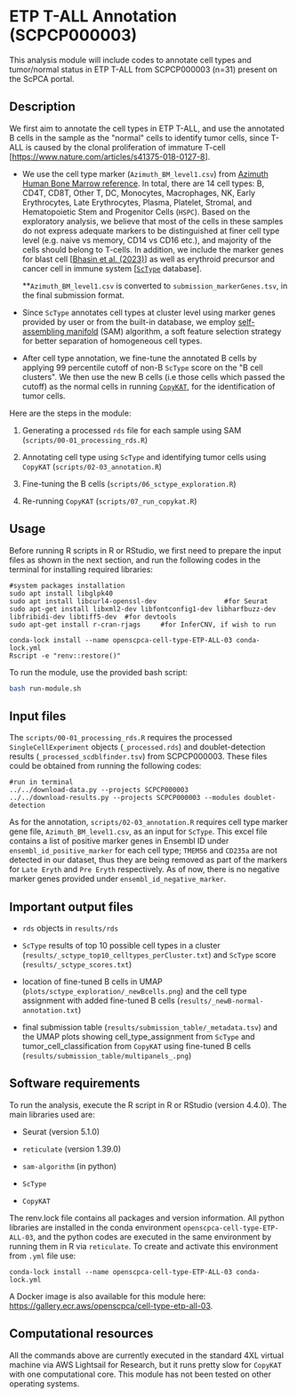 # ETP T-ALL Annotation (SCPCP000003)

This analysis module will include codes to annotate cell types and tumor/normal status in ETP T-ALL from SCPCP000003 (n=31) present on the ScPCA portal.

## Description

We first aim to annotate the cell types in ETP T-ALL, and use the annotated B cells in the sample as the "normal" cells to identify tumor cells, since T-ALL is caused by the clonal proliferation of immature T-cell [<https://www.nature.com/articles/s41375-018-0127-8>].

-   We use the cell type marker (`Azimuth_BM_level1.csv`) from [Azimuth Human Bone Marrow reference](https://azimuth.hubmapconsortium.org/references/#Human%20-%20Bone%20Marrow). In total, there are 14 cell types: B, CD4T, CD8T, Other T, DC, Monocytes, Macrophages, NK, Early Erythrocytes, Late Erythrocytes, Plasma, Platelet, Stromal, and Hematopoietic Stem and Progenitor Cells (`HSPC`). Based on the exploratory analysis, we believe that most of the cells in these samples do not express adequate markers to be distinguished at finer cell type level (e.g. naive vs memory, CD14 vs CD16 etc.), and majority of the cells should belong to T-cells. In addition, we include the marker genes for blast cell [[Bhasin et al. (2023)](https://www.nature.com/articles/s41598-023-39152-z)] as well as erythroid precursor and cancer cell in immune system [[`ScType`](https://sctype.app/database.php) database].

    \*\*`Azimuth_BM_level1.csv` is converted to `submission_markerGenes.tsv`, in the final submission format.

-   Since `ScType` annotates cell types at cluster level using marker genes provided by user or from the built-in database, we employ [self-assembling manifold](https://github.com/atarashansky/self-assembling-manifold/tree/master) (SAM) algorithm, a soft feature selection strategy for better separation of homogeneous cell types.

-   After cell type annotation, we fine-tune the annotated B cells by applying 99 percentile cutoff of non-B `ScType` score on the "B cell clusters". We then use the new B cells (i.e those cells which passed the cutoff) as the normal cells in running [`CopyKAT`](https://github.com/navinlabcode/copykat), for the identification of tumor cells.

Here are the steps in the module:

1.  Generating a processed `rds` file for each sample using SAM (`scripts/00-01_processing_rds.R`)

2.  Annotating cell type using `ScType` and identifying tumor cells using `CopyKAT` (`scripts/02-03_annotation.R`)

3.  Fine-tuning the B cells (`scripts/06_sctype_exploration.R`)

4.  Re-running `CopyKAT` (`scripts/07_run_copykat.R`)

## Usage

Before running R scripts in R or RStudio, we first need to prepare the input files as shown in the next section, and run the following codes in the terminal for installing required libraries:

```
#system packages installation
sudo apt install libglpk40
sudo apt install libcurl4-openssl-dev                 #for Seurat
sudo apt-get install libxml2-dev libfontconfig1-dev libharfbuzz-dev  libfribidi-dev libtiff5-dev  #for devtools
sudo apt-get install r-cran-rjags     #for InferCNV, if wish to run

conda-lock install --name openscpca-cell-type-ETP-ALL-03 conda-lock.yml
Rscript -e "renv::restore()"
```

To run the module, use the provided bash script:

```sh
bash run-module.sh
```

## Input files

The `scripts/00-01_processing_rds.R` requires the processed `SingleCellExperiment` objects (`_processed.rds`) and doublet-detection results (`_processed_scdblfinder.tsv`) from SCPCP000003. These files could be obtained from running the following codes:

```
#run in terminal
../../download-data.py --projects SCPCP000003
../../download-results.py --projects SCPCP000003 --modules doublet-detection
```

As for the annotation, `scripts/02-03_annotation.R` requires cell type marker gene file, `Azimuth_BM_level1.csv`, as an input for `ScType`. This excel file contains a list of positive marker genes in Ensembl ID under `ensembl_id_positive_marker` for each cell type; `TMEM56` and `CD235a` are not detected in our dataset, thus they are being removed as part of the markers for `Late Eryth` and `Pre Eryth` respectively. As of now, there is no negative marker genes provided under `ensembl_id_negative_marker`.

## Important output files

-   `rds` objects in `results/rds`

-   `ScType` results of top 10 possible cell types in a cluster (`results/_sctype_top10_celltypes_perCluster.txt`) and `ScType` score (`results/_sctype_scores.txt`)

-   location of fine-tuned B cells in UMAP (`plots/sctype_exploration/_newBcells.png`) and the cell type assignment with added fine-tuned B cells (`results/_newB-normal-annotation.txt`)

-   final submission table (`results/submission_table/_metadata.tsv`) and the UMAP plots showing cell_type_assignment from `ScType` and tumor_cell_classification from `CopyKAT` using fine-tuned B cells (`results/submission_table/multipanels_.png`)

## Software requirements

To run the analysis, execute the R script in R or RStudio (version 4.4.0). The main libraries used are:

-   Seurat (version 5.1.0)

-   `reticulate` (version 1.39.0)

-   `sam-algorithm` (in python)

-   `ScType`

-   `CopyKAT`

The renv.lock file contains all packages and version information. All python libraries are installed in the conda environment `openscpca-cell-type-ETP-ALL-03`, and the python codes are executed in the same environment by running them in R via `reticulate`. To create and activate this environment from `.yml` file use:

```
conda-lock install --name openscpca-cell-type-ETP-ALL-03 conda-lock.yml
```

A Docker image is also available for this module here: <https://gallery.ecr.aws/openscpca/cell-type-etp-all-03>.

## Computational resources

All the commands above are currently executed in the standard 4XL virtual machine via AWS Lightsail for Research, but it runs pretty slow for `CopyKAT` with one computational core.
This module has not been tested on other operating systems.